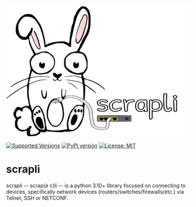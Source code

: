<p center><a href=""><img src=https://github.com/carlmontanari/scrapli/blob/main/scrapli.svg?sanitize=true/></a></p>

[![Supported Versions](https://img.shields.io/pypi/pyversions/scrapli.svg)](https://pypi.org/project/scrapli)
[![PyPI version](https://badge.fury.io/py/scrapli.svg)](https://badge.fury.io/py/scrapli)
[![License: MIT](https://img.shields.io/badge/License-MIT-blueviolet.svg)](https://opensource.org/licenses/MIT)

scrapli
=======

scrapli -- scrap(e c)li --  is a python 3.10+ library focused on connecting to devices, specifically network devices
 (routers/switches/firewalls/etc.) via Telnet, SSH or NETCONF.
